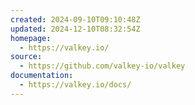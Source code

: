 ```yaml
---
created: 2024-09-10T09:10:48Z
updated: 2024-12-10T08:32:54Z
homepage:
  - https://valkey.io/
source:
  - https://github.com/valkey-io/valkey
documentation:
  - https://valkey.io/docs/
---
```

